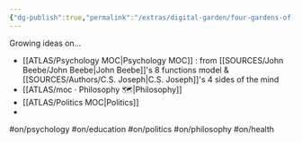 ```yaml
---
{"dg-publish":true,"permalink":"/extras/digital-garden/four-gardens-of-mine/","tags":["gardenEntry"],"created":"2023-01-02T16:17:52.012+01:00","updated":"2023-04-06T20:58:19.744+02:00"}
---
```



Growing ideas on...
- [[ATLAS/Psychology MOC\|Psychology MOC]] : from [[SOURCES/John Beebe/John Beebe\|John Beebe]]'s 8 functions model & [[SOURCES/Authors/C.S. Joseph\|C.S. Joseph]]'s 4 sides of the mind 
- [[ATLAS/moc · Philosophy 🗺️\|Philosophy]] 
- [[ATLAS/Politics MOC\|Politics]] 
- 

#on/psychology 
#on/education 
#on/politics 
#on/philosophy 
#on/health 